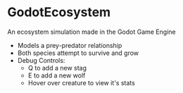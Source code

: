 # GodotEcosystem
An ecosystem simulation made in the Godot Game Engine

- Models a prey-predator relationship
- Both species attempt to survive and grow
- Debug Controls:
  - Q to add a new stag
  - E to add a new wolf
  - Hover over creature to view it's stats   

